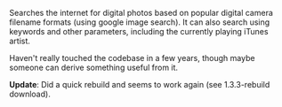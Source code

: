 Searches the internet for digital photos based on popular digital camera filename formats (using google image search). It can also search using keywords and other parameters, including the currently playing iTunes artist.

Haven't really touched the codebase in a few years, though maybe someone can derive something useful from it.

**Update**: Did a quick rebuild and seems to work again (see 1.3.3-rebuild download).